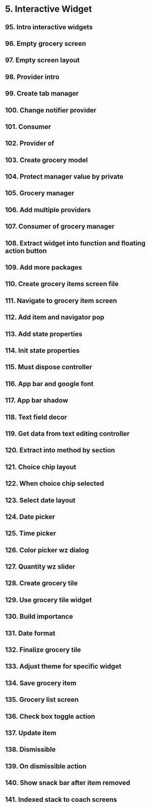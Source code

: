 # 5. Interactive Widget

## 95. Intro interactive widgets
## 96. Empty grocery screen
## 97. Empty screen layout
## 98. Provider intro
## 99. Create tab manager
## 100. Change notifier provider
## 101. Consumer
## 102. Provider of
## 103. Create grocery model
## 104. Protect manager value by private
## 105. Grocery manager
## 106. Add multiple providers
## 107. Consumer of grocery manager
## 108. Extract widget into function and floating action button
## 109. Add more packages
## 110. Create grocery items screen file
## 111. Navigate to grocery item screen
## 112. Add item and navigator pop
## 113. Add state properties
## 114. Init state properties
## 115. Must dispose controller
## 116. App bar and google font
## 117. App bar shadow
## 118. Text field decor
## 119. Get data from text editing controller
## 120. Extract into method by section
## 121. Choice chip layout
## 122. When choice chip selected
## 123. Select date layout
## 124. Date picker
## 125. Time picker
## 126. Color picker wz dialog
## 127. Quantity wz slider
## 128. Create grocery tile
## 129. Use grocery tile widget
## 130. Build importance
## 131. Date format
## 132. Finalize grocery tile
## 133. Adjust theme for specific widget
## 134. Save grocery item
## 135. Grocery list screen
## 136. Check box toggle action
## 137. Update item
## 138. Dismissible
## 139. On dismissible action
## 140. Show snack bar after item removed
## 141. Indexed stack to coach screens